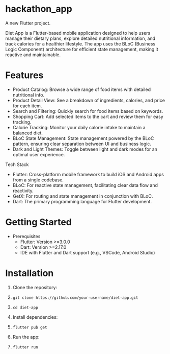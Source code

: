 # hackathon_app

A new Flutter project.

Diet App is a Flutter-based mobile application designed to help users manage their dietary plans, explore detailed nutritional information, and track calories for a healthier lifestyle. The app uses the BLoC (Business Logic Component) architecture for efficient state management, making it reactive and maintainable.

# Features
  * Product Catalog: Browse a wide range of food items with detailed nutritional info.
  * Product Detail View: See a breakdown of ingredients, calories, and price for each item.
  * Search and Filtering: Quickly search for food items based on keywords.
  * Shopping Cart: Add selected items to the cart and review them for easy tracking.
  * Calorie Tracking: Monitor your daily calorie intake to maintain a balanced diet.
  * BLoC State Management: State management powered by the BLoC pattern, ensuring clear separation between UI and business logic.
  * Dark and Light Themes: Toggle between light and dark modes for an optimal user experience.

Tech Stack
  * Flutter: Cross-platform mobile framework to build iOS and Android apps from a single codebase.
  * BLoC: For reactive state management, facilitating clear data flow and reactivity.
  * GetX: For routing and state management in conjunction with BLoC.
  * Dart: The primary programming language for Flutter development.

# Getting Started
  * Prerequisites
    * Flutter: Version >=3.0.0
    * Dart: Version >=2.17.0
    * IDE with Flutter and Dart support (e.g., VSCode, Android Studio)

# Installation
  1. Clone the repository:
  2.     git clone https://github.com/your-username/diet-app.git
  3.     cd diet-app
  4. Install dependencies:
  5.     flutter pub get
  6. Run the app:
  7.     flutter run



